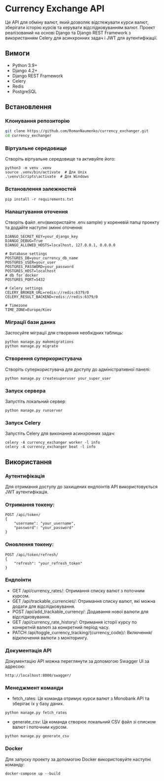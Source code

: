 # Currency Exchange API

Це API для обміну валют, який дозволяє відстежувати курси валют, зберігати історію курсів та керувати відслідковуванням валют. Проект реалізований на основі Django та Django REST Framework з використанням Celery для асинхронних задач і JWT для аутентифікації.

## Вимоги

- Python 3.9+
- Django 4.2+
- Django REST Framework
- Celery
- Redis
- PostgreSQL

## Встановлення

### Клонування репозиторію

```bash
git clone https://github.com/RomanNaumenko/currency_exchanger.git
cd currency_exchanger
```
### Віртуальне середовище
Створіть віртуальне середовище та активуйте його:
```
python3 -m venv .venv
source .venv/bin/activate  # Для Unix
.\venv\Scripts\activate  # Для Windows
```
### Встановлення залежностей
```
pip install -r requirements.txt
```

### Налаштування оточення

Створіть файл .env(використайте .env.sample) у кореневій папці проекту та додайте наступні змінні оточення:
```
DJANGO_SECRET_KEY=your_django_key
DJANGO_DEBUG=True
DJANGO_ALLOWED_HOSTS=localhost, 127.0.0.1, 0.0.0.0

# Database settings
POSTGRES_DB=your_currency_db_name
POSTGRES_USER=your_user
POSTGRES_PASSWORD=your_password
POSTGRES_HOST=localhost
# db for docker
POSTGRES_PORT=5432

# Celery settings
CELERY_BROKER_URL=redis://redis:6379/0
CELERY_RESULT_BACKEND=redis://redis:6379/0

# Timezone
TIME_ZONE=Europe/Kiev
```
### Міграції бази даних
Застосуйте міграції для створення необхідних таблиць:

```
python manage.py makemigrations
python manage.py migrate
```

### Створення суперкористувача
Створіть суперкористувача для доступу до адміністративної панелі:
```
python manage.py createsuperuser your_super_user
```
### Запуск сервера
Запустіть локальний сервер:
```
python manage.py runserver
```

### Запуск Celery
Запустіть Celery для виконання асинхронних задач:

```
celery -A currency_exchanger worker -l info
celery -A currency_exchanger beat -l info
```

## Використання
### Аутентифікація
Для отримання доступу до захищених ендпоінтів API використовується JWT аутентифікація.
### Отримання токену:
```
POST /api/token/
{
    "username": "your_username",
    "password": "your_password"
}
```
### Оновлення токену:
```
POST /api/token/refresh/
{
    "refresh": "your_refresh_token"
}
```
### Ендпоінти
- GET /api/currency_rates/: Отримання списку валют з поточним курсом.
- GET /api/trackable_currencies/: Отримання списку валют, які можна додати для відслідковування.
- POST /api/add_trackable_currency/: Додавання нової валюти для відслідковування.
- GET /api/currency_rate_history/: Отримання історії курсу по конкретній валюті за конкретний період часу.
- PATCH /api/toggle_currency_tracking/{currency_code}/: Включення/відключення валюти з моніторингу.

### Документація API
Документацію API можна переглянути за допомогою Swagger UI за адресою:
```
http://localhost:8000/swagger/
```
### Менеджмент команди
- fetch_rates: Ця команда отримує курси валют з Monobank API та зберігає їх у базу даних.
```
python manage.py fetch_rates
```
- generate_csv: Ця команда створює локальний CSV файл зі списком валют і поточним курсом.
```
python manage.py generate_csv
```

### Docker
Для запуску проекту за допомогою Docker використовуйте наступні команду:
```
docker-compose up --build
```
